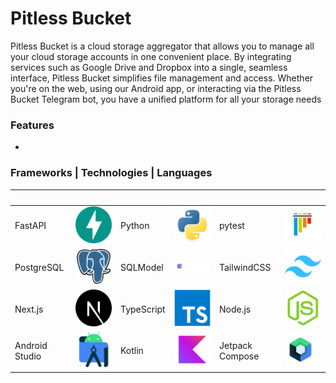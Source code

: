 # Pitless Bucket

<p>Pitless Bucket is a cloud storage aggregator that allows you to manage all your cloud storage accounts in one convenient place. By integrating services such as Google Drive and Dropbox into a single, seamless interface, Pitless Bucket simplifies file management and access. Whether you're on the web, using our Android app, or interacting via the Pitless Bucket Telegram bot, you have a unified platform for all your storage needs</p>

### Features

-

### Frameworks | Technologies | Languages

| &nbsp;         | &nbsp; &nbsp; &nbsp; &nbsp; &nbsp; &nbsp; &nbsp; | &nbsp;     | &nbsp; &nbsp; &nbsp; &nbsp; &nbsp; &nbsp; &nbsp;                    | &nbsp;          | &nbsp; &nbsp; &nbsp; &nbsp; &nbsp; &nbsp; &nbsp;                                   |
| -------------- | ------------------------------------------------ | ---------- | ------------------------------------------------------------------- | --------------- | ---------------------------------------------------------------------------------- |
| FastAPI        | ![FastAPi](reports/assets/FastAPI.svg)           | Python     | ![python](reports/assets/Python.svg)                                | pytest          | ![pytest](reports/assets/pytest.svg)                                               |
| PostgreSQL     | ![psql](reports/assets/PostgresSQL.svg)          | SQLModel   | <img src="reports/assets/SQLModel.svg" alt="SQLModel" width="60px"> | TailwindCSS     | ![tw](reports/assets//Tailwind%20CSS.svg)                                          |
| Next.js        | ![nextjs](reports/assets/Next.js.svg)            | TypeScript | ![ts](reports/assets/TypeScript.svg)                                | Node.js         | ![node](reports/assets//Node.js.svg)                                               |
| Android Studio | ![as](reports/assets/Android%20Studio.svg)       | Kotlin     | ![kt](reports/assets/Kotlin.svg)                                    | Jetpack Compose | <img src="reports/assets/jetpack compose icon_RGB.png" alt="jetpack" width="50px"> |
